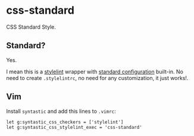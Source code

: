 # css-standard

CSS Standard Style.

## Standard?

Yes.

I mean this is a [stylelint](https://github.com/stylelint/stylelint) wrapper with [standard  configuration](https://github.com/stylelint/stylelint-config-standard) built-in. No need to create `.stylelintrc`, no need for any customization, it just works!.

## Vim

Install `syntastic` and add this lines to `.vimrc`:

```vim
let g:syntastic_css_checkers = ['stylelint']
let g:syntastic_css_stylelint_exec = 'css-standard'
```
